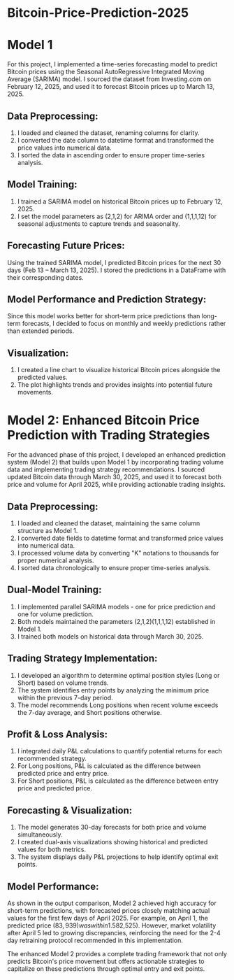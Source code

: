 # Bitcoin-Price-Prediction-2025 

# Model 1
For this project, I implemented a time-series forecasting model to predict Bitcoin prices using the Seasonal AutoRegressive Integrated Moving Average (SARIMA) model. I sourced the dataset from Investing.com on February 12, 2025, and used it to forecast Bitcoin prices up to March 13, 2025.

## Data Preprocessing:
1. I loaded and cleaned the dataset, renaming columns for clarity.
2. I converted the date column to datetime format and transformed the price values into numerical data.
3. I sorted the data in ascending order to ensure proper time-series analysis.
   
## Model Training:
1. I trained a SARIMA model on historical Bitcoin prices up to February 12, 2025.
2. I set the model parameters as (2,1,2) for ARIMA order and (1,1,1,12) for seasonal adjustments to capture trends and seasonality.
   
## Forecasting Future Prices:
Using the trained SARIMA model, I predicted Bitcoin prices for the next 30 days (Feb 13 – March 13, 2025). I stored the predictions in a DataFrame with their corresponding dates.

## Model Performance and Prediction Strategy:
Since this model works better for short-term price predictions than long-term forecasts, I decided to focus on monthly and weekly predictions rather than extended periods.

## Visualization:
1. I created a line chart to visualize historical Bitcoin prices alongside the predicted values.
2. The plot highlights trends and provides insights into potential future movements.

# Model 2: Enhanced Bitcoin Price Prediction with Trading Strategies

For the advanced phase of this project, I developed an enhanced prediction system (Model 2) that builds upon Model 1 by incorporating trading volume data and implementing trading strategy recommendations. I sourced updated Bitcoin data through March 30, 2025, and used it to forecast both price and volume for April 2025, while providing actionable trading insights.

## Data Preprocessing:
1. I loaded and cleaned the dataset, maintaining the same column structure as Model 1.
2. I converted date fields to datetime format and transformed price values into numerical data.
3. I processed volume data by converting "K" notations to thousands for proper numerical analysis.
4. I sorted data chronologically to ensure proper time-series analysis.

## Dual-Model Training:
1. I implemented parallel SARIMA models - one for price prediction and one for volume prediction.
2. Both models maintained the parameters (2,1,2)(1,1,1,12) established in Model 1.
3. I trained both models on historical data through March 30, 2025.

## Trading Strategy Implementation:
1. I developed an algorithm to determine optimal position styles (Long or Short) based on volume trends.
2. The system identifies entry points by analyzing the minimum price within the previous 7-day period.
3. The model recommends Long positions when recent volume exceeds the 7-day average, and Short positions otherwise.

## Profit & Loss Analysis:
1. I integrated daily P&L calculations to quantify potential returns for each recommended strategy.
2. For Long positions, P&L is calculated as the difference between predicted price and entry price.
3. For Short positions, P&L is calculated as the difference between entry price and predicted price.

## Forecasting & Visualization:
1. The model generates 30-day forecasts for both price and volume simultaneously.
2. I created dual-axis visualizations showing historical and predicted values for both metrics.
3. The system displays daily P&L projections to help identify optimal exit points.

## Model Performance:
As shown in the output comparison, Model 2 achieved high accuracy for short-term predictions, with forecasted prices closely matching actual values for the first few days of April 2025. For example, on April 1, the predicted price ($83,939) was within 1.5% of the actual price ($82,525). However, market volatility after April 5 led to growing discrepancies, reinforcing the need for the 2-4 day retraining protocol recommended in this implementation.

The enhanced Model 2 provides a complete trading framework that not only predicts Bitcoin's price movement but offers actionable strategies to capitalize on these predictions through optimal entry and exit points.


